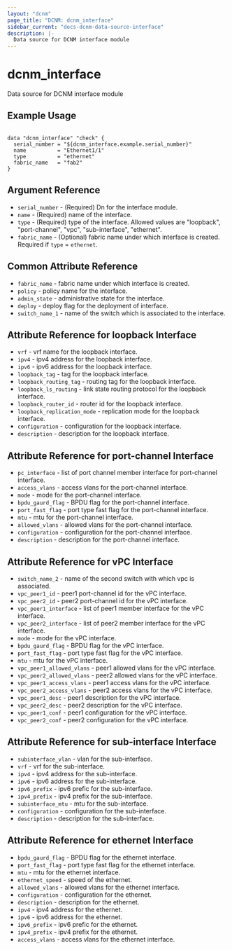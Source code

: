```yaml
---
layout: "dcnm"
page_title: "DCNM: dcnm_interface"
sidebar_current: "docs-dcnm-data-source-interface"
description: |-
  Data source for DCNM interface module
---
```


# dcnm_interface #
Data source for DCNM interface module

## Example Usage ##

```hcl

data "dcnm_interface" "check" {
  serial_number = "${dcnm_interface.example.serial_number}"
  name          = "Ethernet1/1"
  type          = "ethernet"
  fabric_name   = "fab2"
}

```


## Argument Reference ##

* `serial_number` - (Required) Dn for the interface module.
* `name` - (Required) name of the interface.
* `type` - (Required) type of the interface. Allowed values are "loopback", "port-channel", "vpc", "sub-interface", "ethernet".
* `fabric_name` - (Optional) fabric name under which interface is created. Required if `type` = `ethernet`.

## Common Attribute Reference ##

* `fabric_name` - fabric name under which interface is created.
* `policy` - policy name for the interface.
* `admin_state` - administrative state for the interface.
* `deploy` - deploy flag for the deployment of interface.
* `switch_name_1` - name of the switch which is associated to the interface.

## Attribute Reference for loopback Interface ##

* `vrf` - vrf name for the loopback interface.
* `ipv4` - ipv4 address for the loopback interface.
* `ipv6` - ipv6 address for the loopback interface.
* `loopback_tag` - tag for the loopback interface.
* `loopback_routing_tag` - routing tag for the loopback interface.
* `loopback_ls_routing` - link state routing protocol for the loopback interface.
* `loopback_router_id` - router id for the loopback interface.
* `loopback_replication_mode` - replication mode for the loopback interface.
* `configuration` - configuration for the loopback interface.
* `description` - description for the loopback interface.

## Attribute Reference for port-channel Interface ##

* `pc_interface` - list of port channel member interface for port-channel interface.
* `access_vlans` - access vlans for the port-channel interface.
* `mode` - mode for the port-channel interface.
* `bpdu_gaurd_flag` - BPDU flag for the port-channel interface.
* `port_fast_flag` - port type fast flag for the port-channel interface.
* `mtu` - mtu for the port-channel interface.
* `allowed_vlans` - allowed vlans for the port-channel interface.
* `configuration` - configuration for the port-channel interface.
* `description` - description for the port-channel interface.

## Attribute Reference for vPC Interface ##

* `switch_name_2` - name of the second switch with which vpc is associated. 
* `vpc_peer1_id` - peer1 port-channel id for the vPC interface.
* `vpc_peer2_id` - peer2 port-channel id for the vPC interface.
* `vpc_peer1_interface` - list of peer1 member interface for the vPC interface.
* `vpc_peer2_interface` - list of peer2 member interface for the vPC interface.
* `mode` - mode for the vPC interface.
* `bpdu_gaurd_flag` - BPDU flag for the vPC interface.
* `port_fast_flag` - port type fast flag for the vPC interface.
* `mtu` - mtu for the vPC interface.
* `vpc_peer1_allowed_vlans` - peer1 allowed vlans for the vPC interface.
* `vpc_peer2_allowed_vlans` - peer2 allowed vlans for the vPC interface.
* `vpc_peer1_access_vlans` - peer1 access vlans for the vPC interface.
* `vpc_peer2_access_vlans` - peer2 access vlans for the vPC interface.
* `vpc_peer1_desc` - peer1 description for the vPC interface.
* `vpc_peer2_desc` - peer2 description for the vPC interface.
* `vpc_peer1_conf` - peer1 configuration for the vPC interface.
* `vpc_peer2_conf` - peer2 configuration for the vPC interface.

## Attribute Reference for sub-interface Interface ##

* `subinterface_vlan` - vlan for the sub-interface.
* `vrf` - vrf for the sub-interface.
* `ipv4` - ipv4 address for the sub-interface.
* `ipv6` - ipv6 address for the sub-interface.
* `ipv6_prefix` - ipv6 prefic for the sub-interface.
* `ipv4_prefix` - ipv4 prefix for the sub-interface.
* `subinterface_mtu` - mtu for the sub-interface.
* `configuration` - configuration for the sub-interface.
* `description` - description for the sub-interface.

## Attribute Reference for ethernet Interface ##

* `bpdu_gaurd_flag` - BPDU flag for the ethernet interface.
* `port_fast_flag` - port type fast flag for the ethernet interface.
* `mtu` - mtu for the ethernet interface. 
* `ethernet_speed` - speed of the ethernet.
* `allowed_vlans` - allowed vlans for the ethernet interface.
* `configuration` - configuration for the ethernet.
* `description` - description for the ethernet.
* `ipv4` - ipv4 address for the ethernet.
* `ipv6` - ipv6 address for the ethernet.
* `ipv6_prefix` - ipv6 prefic for the ethernet.
* `ipv4_prefix` - ipv4 prefix for the ethernet.
* `access_vlans` -  access vlans for the ethernet interface.